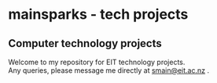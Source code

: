 # **mainsparks - tech projects** 

## Computer technology projects

Welcome to my repository for EIT technology projects.\
Any queries, please message me directly at <smain@eit.ac.nz> .
